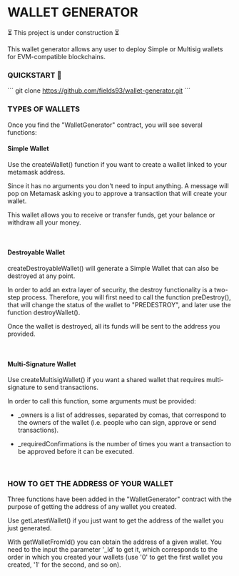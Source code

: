 # WALLET GENERATOR

⏳ This project is under construction ⏳

This wallet generator allows any user to deploy Simple or Multisig wallets for EVM-compatible blockchains.

### QUICKSTART 🚀

´´´
git clone https://github.com/fields93/wallet-generator.git
´´´

### TYPES OF WALLETS

Once you find the "WalletGenerator" contract, you will see several functions:

#### Simple Wallet

Use the createWallet() function if you want to create a wallet linked to your metamask address.

Since it has no arguments you don't need to input anything. A message will pop on Metamask asking you to approve a transaction that will create your wallet.

This wallet allows you to receive or transfer funds, get your balance or withdraw all your money.

<br>

#### Destroyable Wallet

createDestroyableWallet() will generate a Simple Wallet that can also be destroyed at any point.

In order to add an extra layer of security, the destroy functionality is a two-step process. Therefore, you will first need to call the function preDestroy(), that will change the status of the wallet to "PREDESTROY", and later use the function destroyWallet().

Once the wallet is destroyed, all its funds will be sent to the address you provided.

<br>

#### Multi-Signature Wallet

Use createMultisigWallet() if you want a shared wallet that requires multi-signature to send transactions.

In order to call this function, some arguments must be provided:

-   \_owners is a list of addresses, separated by comas, that correspond to the owners of the wallet (i.e. people who can sign, approve or send transactions).

-   \_requiredConfirmations is the number of times you want a transaction to be approved before it can be executed.

<br>

### HOW TO GET THE ADDRESS OF YOUR WALLET

Three functions have been added in the "WalletGenerator" contract with the purpose of getting the address of any wallet you created.

Use getLatestWallet() if you just want to get the address of the wallet you just generated.

With getWalletFromId() you can obtain the address of a given wallet. You need to the input the parameter '\_Id' to get it, which corresponds to the order in which you created your wallets (use '0' to get the first wallet you created, '1' for the second, and so on).

